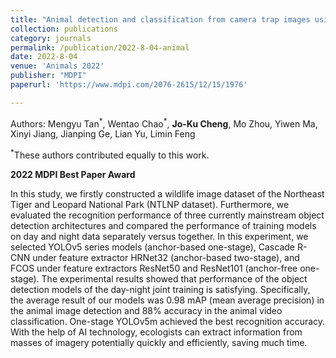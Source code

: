 ```yaml
---
title: "Animal detection and classification from camera trap images using different mainstream object detection architectures"
collection: publications
category: journals
permalink: /publication/2022-8-04-animal
date: 2022-8-04
venue: 'Animals 2022'
publisher: "MDPI"
paperurl: 'https://www.mdpi.com/2076-2615/12/15/1976'

---
```

Authors: Mengyu Tan<sup>\*</sup>, Wentao Chao<sup>\*</sup>, **Jo-Ku Cheng**, Mo Zhou, Yiwen Ma, Xinyi Jiang, Jianping Ge, Lian Yu, Limin Feng

<sup>\*</sup>These authors contributed equally to this work.

**2022 MDPI Best Paper Award**

In this study, we firstly constructed a wildlife image dataset of the Northeast Tiger and Leopard National Park (NTLNP dataset). Furthermore, we evaluated the recognition performance of three currently mainstream object detection architectures and compared the performance of training models on day and night data separately versus together. In this experiment, we selected YOLOv5 series models (anchor-based one-stage), Cascade R-CNN under feature extractor HRNet32 (anchor-based two-stage), and FCOS under feature extractors ResNet50 and ResNet101 (anchor-free one-stage). The experimental results showed that performance of the object detection models of the day-night joint training is satisfying. Specifically, the average result of our models was 0.98 mAP (mean average precision) in the animal image detection and 88% accuracy in the animal video classification. One-stage YOLOv5m achieved the best recognition accuracy. With the help of AI technology, ecologists can extract information from masses of imagery potentially quickly and efficiently, saving much time.
